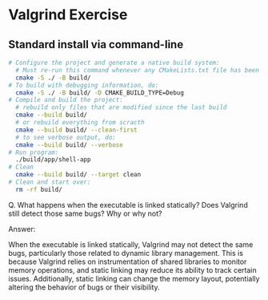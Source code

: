 # Valgrind Exercise

## Standard install via command-line
```bash
# Configure the project and generate a native build system:
  # Must re-run this command whenever any CMakeLists.txt file has been changed.
  cmake -S ./ -B build/
# To build with debugging information, do:
  cmake -S ./ -B build/ -D CMAKE_BUILD_TYPE=Debug
# Compile and build the project:
  # rebuild only files that are modified since the last build
  cmake --build build/
  # or rebuild everything from scracth
  cmake --build build/ --clean-first
  # to see verbose output, do:
  cmake --build build/ --verbose
# Run program:
  ./build/app/shell-app
# Clean
  cmake --build build/ --target clean
# Clean and start over:
  rm -rf build/
```

Q. What happens when the executable is linked statically? Does Valgrind still detect those same bugs? Why or why not?

Answer:

When the executable is linked statically, Valgrind may not detect the same bugs, particularly those related to dynamic library management. This is because Valgrind relies on instrumentation of shared libraries to monitor memory operations, and static linking may reduce its ability to track certain issues. Additionally, static linking can change the memory layout, potentially altering the behavior of bugs or their visibility.

